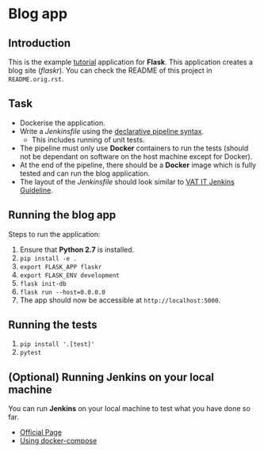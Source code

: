# Blog app

## Introduction
This is the example [tutorial](http://flask.pocoo.org/docs/1.0/tutorial/) application for **Flask**. This application creates
a blog site (_flaskr_). You can check the README of this project in
`README.orig.rst`.

## Task
- Dockerise the application.
- Write a _Jenkinsfile_ using the [declarative pipeline syntax](https://jenkins.io/doc/book/pipeline/syntax/).
  - This includes running of unit tests.
- The pipeline must only use **Docker** containers to run the tests (should not
  be dependant on software on the host machine except for Docker).
- At the end of the pipeline, there should be a **Docker** image which is fully
  tested and can run the blog application.
- The layout of the _Jenkinsfile_ should look similar to [VAT IT Jenkins
  Guideline](http://vatit-devops-docs.s3-website-eu-west-1.amazonaws.com/jenkins/jenkins_guideline.html).

## Running the blog app
Steps to run the application:
1. Ensure that **Python 2.7** is installed.
2. `pip install -e .`
3. `export FLASK_APP flaskr`
4. `export FLASK_ENV development`
5. `flask init-db`
6. `flask run --host=0.0.0.0`
7. The app should now be accessible at `http://localhost:5000`.

## Running the tests
1. `pip install '.[test]'`
2. `pytest`

## (Optional) Running Jenkins on your local machine
You can run **Jenkins** on your local machine to test what you have done so far.
- [Official Page](https://github.com/jenkinsci/docker/blob/master/README.md)
- [Using docker-compose](https://github.com/harryleesan/jenkins-docker)

